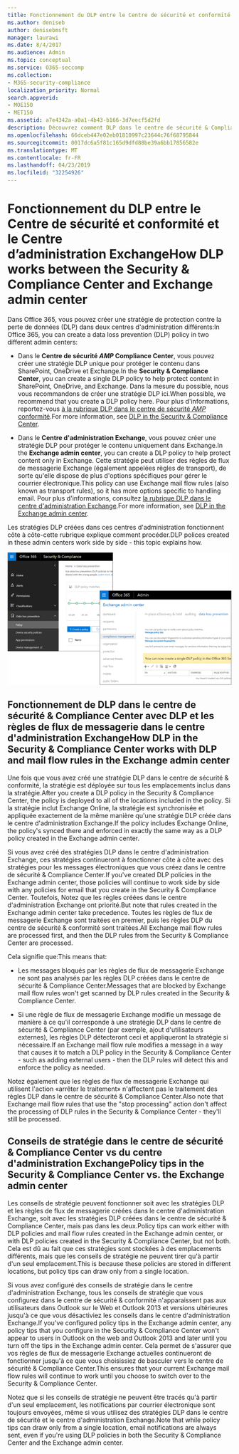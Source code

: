 ```yaml
---
title: Fonctionnement du DLP entre le Centre de sécurité et conformité et le Centre d’administration Exchange
ms.author: deniseb
author: denisebmsft
manager: laurawi
ms.date: 8/4/2017
ms.audience: Admin
ms.topic: conceptual
ms.service: O365-seccomp
ms.collection:
- M365-security-compliance
localization_priority: Normal
search.appverid:
- MOE150
- MET150
ms.assetid: a7e4342a-a0a1-4b43-b166-3d7eecf5d2fd
description: Découvrez comment DLP dans le centre de sécurité & Compliance Center fonctionne avec DLP et les règles de flux de messagerie (règles de transport) dans le centre d'administration Exchange.
ms.openlocfilehash: 66dceb447e02eb01810997c23644c76f68795844
ms.sourcegitcommit: 0017dc6a5f81c165d9dfd88be39a6bb17856582e
ms.translationtype: MT
ms.contentlocale: fr-FR
ms.lasthandoff: 04/23/2019
ms.locfileid: "32254926"
---
```

# <a name="how-dlp-works-between-the-security--compliance-center-and-exchange-admin-center"></a><span data-ttu-id="35313-103">Fonctionnement du DLP entre le Centre de sécurité et conformité et le Centre d’administration Exchange</span><span class="sxs-lookup"><span data-stu-id="35313-103">How DLP works between the Security & Compliance Center and Exchange admin center</span></span>

<span data-ttu-id="35313-104">Dans Office 365, vous pouvez créer une stratégie de protection contre la perte de données (DLP) dans deux centres d'administration différents:</span><span class="sxs-lookup"><span data-stu-id="35313-104">In Office 365, you can create a data loss prevention (DLP) policy in two different admin centers:</span></span>
  
- <span data-ttu-id="35313-105">Dans le **Centre de sécurité _AMP_ Compliance Center**, vous pouvez créer une stratégie DLP unique pour protéger le contenu dans SharePoint, OneDrive et Exchange.</span><span class="sxs-lookup"><span data-stu-id="35313-105">In the **Security & Compliance Center**, you can create a single DLP policy to help protect content in SharePoint, OneDrive, and Exchange.</span></span> <span data-ttu-id="35313-106">Dans la mesure du possible, nous vous recommandons de créer une stratégie DLP ici.</span><span class="sxs-lookup"><span data-stu-id="35313-106">When possible, we recommend that you create a DLP policy here.</span></span> <span data-ttu-id="35313-107">Pour plus d'informations, reportez-vous [à la rubrique DLP dans le centre de sécurité _AMP_ conformité](data-loss-prevention-policies.md).</span><span class="sxs-lookup"><span data-stu-id="35313-107">For more information, see [DLP in the Security & Compliance Center](data-loss-prevention-policies.md).</span></span>
    
- <span data-ttu-id="35313-108">Dans le **Centre d'administration Exchange**, vous pouvez créer une stratégie DLP pour protéger le contenu uniquement dans Exchange.</span><span class="sxs-lookup"><span data-stu-id="35313-108">In the **Exchange admin center**, you can create a DLP policy to help protect content only in Exchange.</span></span> <span data-ttu-id="35313-109">Cette stratégie peut utiliser des règles de flux de messagerie Exchange (également appelées règles de transport), de sorte qu'elle dispose de plus d'options spécifiques pour gérer le courrier électronique.</span><span class="sxs-lookup"><span data-stu-id="35313-109">This policy can use Exchange mail flow rules (also known as transport rules), so it has more options specific to handling email.</span></span> <span data-ttu-id="35313-110">Pour plus d'informations, consultez [la rubrique DLP dans le centre d'administration Exchange](https://go.microsoft.com/fwlink/?linkid=852311).</span><span class="sxs-lookup"><span data-stu-id="35313-110">For more information, see [DLP in the Exchange admin center](https://go.microsoft.com/fwlink/?linkid=852311).</span></span>
    
<span data-ttu-id="35313-111">Les stratégies DLP créées dans ces centres d'administration fonctionnent côte à côte-cette rubrique explique comment procéder.</span><span class="sxs-lookup"><span data-stu-id="35313-111">DLP polices created in these admin centers work side by side - this topic explains how.</span></span>
  
![Pages DLP dans le centre de sécurité et de conformité et centre d'administration Exchange](media/d3eaa7e7-3b16-457b-bd9c-26707f7b584f.png)
  
## <a name="how-dlp-in-the-security--compliance-center-works-with-dlp-and-mail-flow-rules-in-the-exchange-admin-center"></a><span data-ttu-id="35313-113">Fonctionnement de DLP dans le centre de sécurité & Compliance Center avec DLP et les règles de flux de messagerie dans le centre d'administration Exchange</span><span class="sxs-lookup"><span data-stu-id="35313-113">How DLP in the Security & Compliance Center works with DLP and mail flow rules in the Exchange admin center</span></span>

<span data-ttu-id="35313-114">Une fois que vous avez créé une stratégie DLP dans le centre de sécurité & conformité, la stratégie est déployée sur tous les emplacements inclus dans la stratégie.</span><span class="sxs-lookup"><span data-stu-id="35313-114">After you create a DLP policy in the Security & Compliance Center, the policy is deployed to all of the locations included in the policy.</span></span> <span data-ttu-id="35313-115">Si la stratégie inclut Exchange Online, la stratégie est synchronisée et appliquée exactement de la même manière qu'une stratégie DLP créée dans le centre d'administration Exchange.</span><span class="sxs-lookup"><span data-stu-id="35313-115">If the policy includes Exchange Online, the policy's synced there and enforced in exactly the same way as a DLP policy created in the Exchange admin center.</span></span> 
  
<span data-ttu-id="35313-116">Si vous avez créé des stratégies DLP dans le centre d'administration Exchange, ces stratégies continueront à fonctionner côte à côte avec des stratégies pour les messages électroniques que vous créez dans le centre de sécurité & Compliance Center.</span><span class="sxs-lookup"><span data-stu-id="35313-116">If you've created DLP policies in the Exchange admin center, those policies will continue to work side by side with any policies for email that you create in the Security & Compliance Center.</span></span> <span data-ttu-id="35313-117">Toutefois, Notez que les règles créées dans le centre d'administration Exchange ont priorité.</span><span class="sxs-lookup"><span data-stu-id="35313-117">But note that rules created in the Exchange admin center take precedence.</span></span> <span data-ttu-id="35313-118">Toutes les règles de flux de messagerie Exchange sont traitées en premier, puis les règles DLP du centre de sécurité & conformité sont traitées.</span><span class="sxs-lookup"><span data-stu-id="35313-118">All Exchange mail flow rules are processed first, and then the DLP rules from the Security & Compliance Center are processed.</span></span>
  
<span data-ttu-id="35313-119">Cela signifie que:</span><span class="sxs-lookup"><span data-stu-id="35313-119">This means that:</span></span>
  
- <span data-ttu-id="35313-120">Les messages bloqués par les règles de flux de messagerie Exchange ne sont pas analysés par les règles DLP créées dans le centre de sécurité & Compliance Center.</span><span class="sxs-lookup"><span data-stu-id="35313-120">Messages that are blocked by Exchange mail flow rules won't get scanned by DLP rules created in the Security & Compliance Center.</span></span>
    
- <span data-ttu-id="35313-121">Si une règle de flux de messagerie Exchange modifie un message de manière à ce qu'il corresponde à une stratégie DLP dans le centre de sécurité & Compliance Center (par exemple, ajout d'utilisateurs externes), les règles DLP détecteront ceci et appliqueront la stratégie si nécessaire.</span><span class="sxs-lookup"><span data-stu-id="35313-121">If an Exchange mail flow rule modifies a message in a way that causes it to match a DLP policy in the Security & Compliance Center - such as adding external users - then the DLP rules will detect this and enforce the policy as needed.</span></span>
    
<span data-ttu-id="35313-122">Notez également que les règles de flux de messagerie Exchange qui utilisent l'action «arrêter le traitement» n'affectent pas le traitement des règles DLP dans le centre de sécurité & Compliance Center.</span><span class="sxs-lookup"><span data-stu-id="35313-122">Also note that Exchange mail flow rules that use the "stop processing" action don't affect the processing of DLP rules in the Security & Compliance Center - they'll still be processed.</span></span>
  
## <a name="policy-tips-in-the-security--compliance-center-vs-the-exchange-admin-center"></a><span data-ttu-id="35313-123">Conseils de stratégie dans le centre de sécurité & Compliance Center vs du centre d'administration Exchange</span><span class="sxs-lookup"><span data-stu-id="35313-123">Policy tips in the Security & Compliance Center vs. the Exchange admin center</span></span>

<span data-ttu-id="35313-124">Les conseils de stratégie peuvent fonctionner soit avec les stratégies DLP et les règles de flux de messagerie créées dans le centre d'administration Exchange, soit avec les stratégies DLP créées dans le centre de sécurité & Compliance Center, mais pas dans les deux.</span><span class="sxs-lookup"><span data-stu-id="35313-124">Policy tips can work either with DLP policies and mail flow rules created in the Exchange admin center, or with DLP policies created in the Security & Compliance Center, but not both.</span></span> <span data-ttu-id="35313-125">Cela est dû au fait que ces stratégies sont stockées à des emplacements différents, mais que les conseils de stratégie ne peuvent tirer qu'à partir d'un seul emplacement.</span><span class="sxs-lookup"><span data-stu-id="35313-125">This is because these policies are stored in different locations, but policy tips can draw only from a single location.</span></span>
  
<span data-ttu-id="35313-126">Si vous avez configuré des conseils de stratégie dans le centre d'administration Exchange, tous les conseils de stratégie que vous configurez dans le centre de sécurité & conformité n'apparaissent pas aux utilisateurs dans Outlook sur le Web et Outlook 2013 et versions ultérieures jusqu'à ce que vous désactiviez les conseils dans le centre d'administration Exchange.</span><span class="sxs-lookup"><span data-stu-id="35313-126">If you've configured policy tips in the Exchange admin center, any policy tips that you configure in the Security & Compliance Center won't appear to users in Outlook on the web and Outlook 2013 and later until you turn off the tips in the Exchange admin center.</span></span> <span data-ttu-id="35313-127">Cela permet de s'assurer que vos règles de flux de messagerie Exchange actuelles continueront de fonctionner jusqu'à ce que vous choisissiez de basculer vers le centre de sécurité & Compliance Center.</span><span class="sxs-lookup"><span data-stu-id="35313-127">This ensures that your current Exchange mail flow rules will continue to work until you choose to switch over to the Security & Compliance Center.</span></span>
  
<span data-ttu-id="35313-128">Notez que si les conseils de stratégie ne peuvent être tracés qu'à partir d'un seul emplacement, les notifications par courrier électronique sont toujours envoyées, même si vous utilisez des stratégies DLP dans le centre de sécurité et le centre d'administration Exchange.</span><span class="sxs-lookup"><span data-stu-id="35313-128">Note that while policy tips can draw only from a single location, email notifications are always sent, even if you're using DLP policies in both the Security & Compliance Center and the Exchange admin center.</span></span>
  

